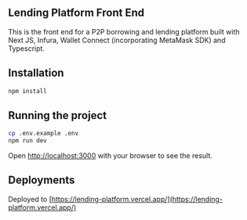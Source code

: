 ## Lending Platform Front End
This is the front end for a P2P borrowing and lending platform built with Next JS, Infura, Wallet Connect (incorporating MetaMask SDK) and Typescript. 

## Installation
```bash
npm install
```

## Running the project

```bash
cp .env.example .env
npm run dev
```

Open [http://localhost:3000](http://localhost:3000) with your browser to see the result.

## Deployments
Deployed to [https://lending-platform.vercel.app/](https://lending-platform.vercel.app/)
